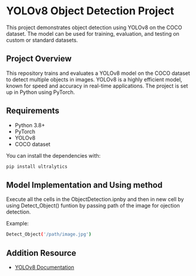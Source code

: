 # YOLOv8 Object Detection Project

This project demonstrates object detection using YOLOv8 on the COCO dataset. The model can be used for training, evaluation, and testing on custom or standard datasets.

## Project Overview

This repository trains and evaluates a YOLOv8 model on the COCO dataset to detect multiple objects in images. YOLOv8 is a highly efficient model, known for speed and accuracy in real-time applications. The project is set up in Python using PyTorch.

## Requirements

- Python 3.8+
- PyTorch
- YOLOv8
- COCO dataset

You can install the dependencies with:
```bash
pip install ultralytics
```

## Model Implementation and Using method

Execute all the cells in the ObjectDetection.ipnby and then in new cell by using Detect_Object() funtion by passing path of the image for ojection detection.

Example:
```bash
Detect_Object('/path/image.jpg')
```

## Addition Resource

- [YOLOv8 Documentation](https://github.com/ultralytics/ultralytics)

